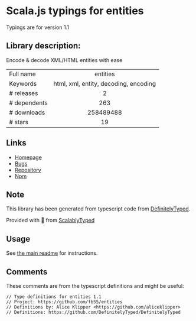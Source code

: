 
# Scala.js typings for entities

Typings are for version 1.1

## Library description:
Encode & decode XML/HTML entities with ease

|                    |                 |
| ------------------ | :-------------: |
| Full name          | entities |
| Keywords           | html, xml, entity, decoding, encoding |
| # releases         | 2 |
| # dependents       | 263 |
| # downloads        | 258489488 |
| # stars            | 19 |

## Links
- [Homepage](https://github.com/fb55/entities#readme)
- [Bugs](https://github.com/fb55/entities/issues)
- [Repository](https://github.com/fb55/entities)
- [Npm](https://www.npmjs.com/package/entities)
    


## Note
This library has been generated from typescript code from [DefinitelyTyped](https://definitelytyped.org).

Provided with :purple_heart: from [ScalablyTyped](https://github.com/oyvindberg/ScalablyTyped)

## Usage
See [the main readme](../../readme.md) for instructions.

## Comments

These comments are from the typescript definitions and might be useful:
```
// Type definitions for entities 1.1
// Project: https://github.com/fb55/entities
// Definitions by: Alice Klipper <https://github.com/aliceklipper>
// Definitions: https://github.com/DefinitelyTyped/DefinitelyTyped

```

